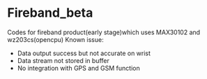 # Fireband_beta
Codes for fireband product(early stage)which uses MAX30102 and wz203cs(opencpu)
Known issue:
* Data output success but not accurate on wrist
* Data stream not stored in buffer
* No integration with GPS and GSM function
